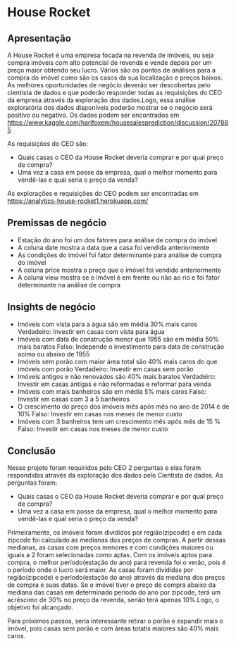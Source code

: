 # House Rocket
## Apresentação
A House Rocket é uma empresa focada na revenda de imóveis, ou seja compra imóveis com alto potencial de revenda e vende depois por um preço maior obtendo seu lucro. Vários são os pontos de análises para a compra do imóvel como são os casos da sua localização e preços baixos.
As melhores oportunidades de negócio deverão ser descobertas pelo cientista de dados e que poderão responder todas as requisições do CEO da empresa através da exploração dos dados.Logo, essa análise exploratória dos dados disponíveis poderão mostrar se o negócio será positivo ou negativo.
Os dados podem ser encontrados em https://www.kaggle.com/harlfoxem/housesalesprediction/discussion/207885


As requisições do CEO são:

* Quais casas o CEO da House Rocket deveria comprar e por qual preço de compra?
* Uma vez a casa em posse da empresa, qual o melhor momento para vendê-las e qual seria o preço da venda?

As explorações e requisições do CEO podem ser encontradas em https://analytics-house-rocket1.herokuapp.com/

## Premissas de negócio 
* Estação do ano foi um dos fatores para análise de compra do imóvel
* A coluna date mostra a data que a casa foi vendida anteriormente
* As condições do imóvel foi fator determinante para análise de compra do imóvel
* A coluna price mostra o preço que o imóvel foi vendido anteriormente
* A coluna view mostra se o imóvel é em frente ou não ao rio e foi fator determinante na análise de compra

## Insights de negócio
* Imóveis com vista para a água são em média 30% mais caros
Verdadeiro: Investir em casas com vista para água
* Imóveis com data de construção menor que 1955 são em média 50% mais baratos
Falso: Independe o investimento para data de construção acima ou abaixo de 1955
* Imóveis sem porão com maior área total são 40% mais caros do que imóveis com porão
Verdadeiro: Investir em casas sem porão
* Imóveis antigos e não renovados são 40% mais baratos
Verdadeiro: Investir em casas antigas e não reformadas e reformar para venda
* Imóveis com mais banheiros são em média 5% mais caros
Falso: Investir em casas com 3 a 5 banheiros
* O crescimento do preço dos imóveis mês após mês no ano de 2014 é de 10%
Falso: Investir em casas nos meses de menor custo
* Imóveis com 3 banheiros tem um crescimento mês após mês de 15 %
Falso: Investir em casas nos meses de menor custo
## Conclusão
Nesse projeto foram requiridos pelo CEO 2 perguntas e elas foram respondidas através da exploração dos dados pelo Cientista de dados. As perguntas foram:
* Quais casas o CEO da House Rocket deveria comprar e por qual preço de compra?
* Uma vez a casa em posse da empresa, qual o melhor momento para vendê-las e qual seria o preço da venda?

Primeiramente, os imóveis foram divididos por região(zipcode) e em cada zipcode foi calculado as medianas dos preços de compras. A partir dessas medianas, as casas com preços menores e com condições maiores ou iguais a 2 foram selecionadas como aptas.
Com os imóveis aptos para compra, o melhor período(estação do ano) para revenda foi o verão, pois é o período onde o lucro será maior. As casas foram divididas por região(zipcode) e período(estação do ano) através da mediana dos preços de compra e suas datas.
Se o imóvel tiver o preço de compra abaixo da mediana das casas em determinado período do ano por zipcode, terá um acréscimo de 30% no preço da revenda, senão terá apenas 10%.Logo, o objetivo foi alcançado.

Para próximos passos, seria interessante retirar o porão e expandir mais o imóvel, pois casas sem porão e com áreas totatis maiores são 40% mais caros.
